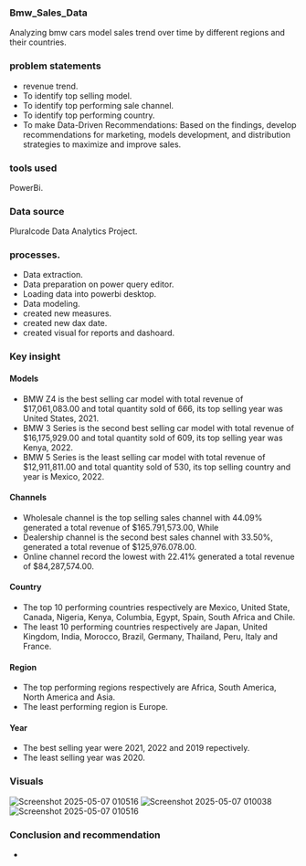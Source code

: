 ### Bmw_Sales_Data
Analyzing bmw cars model sales trend over time by different regions and their countries.
 ### problem statements 
- revenue trend.
- To identify top selling model.
- To identify top performing sale channel.
- To identify top performing country.
- To make Data-Driven Recommendations: Based on the findings, develop recommendations for marketing, models development, and distribution strategies to maximize and improve sales.
 ### tools used
 PowerBi.
 ### Data source
 Pluralcode Data Analytics Project.
 ### processes.
 - Data extraction.
 - Data preparation on power query editor.
 - Loading data into powerbi desktop.
 - Data modeling.
 - created new measures.
 - created new dax date.
 - created visual for reports and dashoard.
 ### Key insight
  ####  Models
 - BMW Z4 is the best selling car model with total revenue of $17,061,083.00 and total quantity sold of 666, its top selling year was United States, 2021.
 - BMW 3 Series is the second best selling car model with total revenue of  $16,175,929.00 and total quantity sold of 609,  its top selling year was Kenya, 2022.
 - BMW 5 Series is the least selling car model with total revenue of $12,911,811.00 and total quantity sold of 530, its top  selling country and year is Mexico, 2022.
 #### Channels
 - Wholesale channel is the top selling sales channel with 44.09% generated a total revenue of $165.791,573.00, While 
 - Dealership channel is the second best sales channel with 33.50%, generated a total revenue of $125,976.078.00.
 - Online channel record the lowest with 22.41% generated a total revenue of $84,287,574.00.
 #### Country
 - The top 10 performing countries respectively are Mexico, United State, Canada, Nigeria, Kenya, Columbia, Egypt, Spain, South Africa and Chile.
 - The least 10  performing countries respectively are Japan, United Kingdom, India, Morocco, Brazil, Germany, Thailand, Peru, Italy and France.
 #### Region
 - The top performing regions respectively are Africa, South America, North America and Asia.
 - The least performing region is Europe.
 #### Year
- The best selling year were 2021, 2022 and 2019 repectively.
- The least selling year was 2020.
 ### Visuals
 
![Screenshot 2025-05-07 010516](https://github.com/user-attachments/assets/76c37f9c-faaf-4f9c-b14b-24738174d7d7)
![Screenshot 2025-05-07 010038](https://github.com/user-attachments/assets/c86a40d8-cb61-45f5-92c0-7d972c9fab13)
![Screenshot 2025-05-07 010516](https://github.com/user-attachments/assets/9c438da1-706e-4abf-ba91-1941dc03c021)
 ### Conclusion and recommendation
 - 


